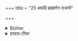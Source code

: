 +++
title = "25 आपदि ब्राह्मणेन राजन्ये"

+++

<details><summary>Bühler</summary>

25. In times of distress a Brāhmaṇa may study under a Kṣatriya or Vaiśya.
</details>

<details><summary>हरदत्त-टीका</summary>

## सूत्रम्
आपदि ब्राह्मणेन राजन्ये वैश्ये वाऽध्ययनम् ॥ २६ ॥   
### प्रस्तावः
तदाह—  
## टिप्पनी
कर्तव्यमित्यध्याहार्थम् । ब्राह्मणस्याऽध्यापयितुरलाभ आपत् । तत्राऽऽपदि ब्राह्मणेन राजन्ये वैश्ये वाऽध्ययनं कर्तव्यम् । न त्वनधीयानेन स्थातव्यम्। 'ब्राह्मणेने'ति वचनाद्राजन्यवैश्ययोर्नाऽयमनुकल्पः ॥ २६ ॥
</details>
